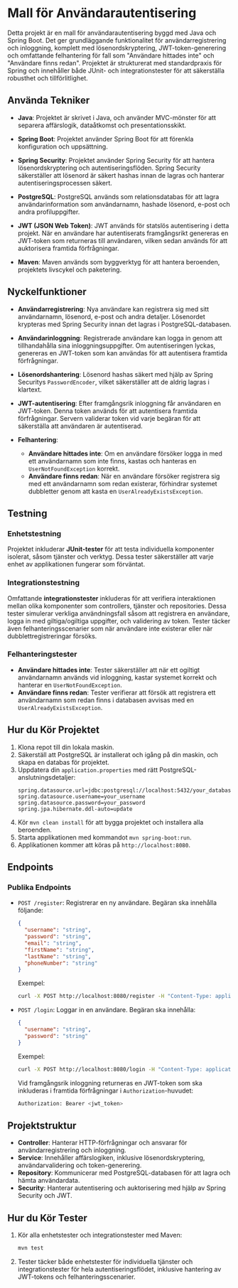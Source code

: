 # Mall för Användarautentisering

Detta projekt är en mall för användarautentisering byggd med Java och Spring Boot. Det ger grundläggande funktionalitet för användarregistrering och inloggning, komplett med lösenordskryptering, JWT-token-generering och omfattande felhantering för fall som "Användare hittades inte" och "Användare finns redan". Projektet är strukturerat med standardpraxis för Spring och innehåller både JUnit- och integrationstester för att säkerställa robusthet och tillförlitlighet.

## Använda Tekniker

- **Java**: Projektet är skrivet i Java, och använder MVC-mönster för att separera affärslogik, dataåtkomst och presentationsskikt.

- **Spring Boot**: Projektet använder Spring Boot för att förenkla konfiguration och uppsättning. 

- **Spring Security**: Projektet använder Spring Security för att hantera lösenordskryptering och autentiseringsflöden. Spring Security säkerställer att lösenord är säkert hashas innan de lagras och hanterar autentiseringsprocessen säkert.

- **PostgreSQL**: PostgreSQL används som relationsdatabas för att lagra användarinformation som användarnamn, hashade lösenord, e-post och andra profiluppgifter.

- **JWT (JSON Web Token)**: JWT används för statslös autentisering i detta projekt. När en användare har autentiserats framgångsrikt genereras en JWT-token som returneras till användaren, vilken sedan används för att auktorisera framtida förfrågningar.

- **Maven**: Maven används som byggverktyg för att hantera beroenden, projektets livscykel och paketering.

## Nyckelfunktioner

- **Användarregistrering**: Nya användare kan registrera sig med sitt användarnamn, lösenord, e-post och andra detaljer. Lösenordet krypteras med Spring Security innan det lagras i PostgreSQL-databasen.

- **Användarinloggning**: Registrerade användare kan logga in genom att tillhandahålla sina inloggningsuppgifter. Om autentiseringen lyckas, genereras en JWT-token som kan användas för att autentisera framtida förfrågningar.

- **Lösenordshantering**: Lösenord hashas säkert med hjälp av Spring Securitys `PasswordEncoder`, vilket säkerställer att de aldrig lagras i klartext.

- **JWT-autentisering**: Efter framgångsrik inloggning får användaren en JWT-token. Denna token används för att autentisera framtida förfrågningar. Servern validerar token vid varje begäran för att säkerställa att användaren är autentiserad.

- **Felhantering**:
    - **Användare hittades inte**: Om en användare försöker logga in med ett användarnamn som inte finns, kastas och hanteras en `UserNotFoundException` korrekt.
    - **Användare finns redan**: När en användare försöker registrera sig med ett användarnamn som redan existerar, förhindrar systemet dubbletter genom att kasta en `UserAlreadyExistsException`.

## Testning

### Enhetstestning
Projektet inkluderar **JUnit-tester** för att testa individuella komponenter isolerat, såsom tjänster och verktyg. Dessa tester säkerställer att varje enhet av applikationen fungerar som förväntat.

### Integrationstestning
Omfattande **integrationstester** inkluderas för att verifiera interaktionen mellan olika komponenter som controllers, tjänster och repositories. Dessa tester simulerar verkliga användningsfall såsom att registrera en användare, logga in med giltiga/ogiltiga uppgifter, och validering av token. Tester täcker även felhanteringsscenarier som när användare inte existerar eller när dubblettregistreringar försöks.

### Felhanteringstester
- **Användare hittades inte**: Tester säkerställer att när ett ogiltigt användarnamn används vid inloggning, kastar systemet korrekt och hanterar en `UserNotFoundException`.
- **Användare finns redan**: Tester verifierar att försök att registrera ett användarnamn som redan finns i databasen avvisas med en `UserAlreadyExistsException`.

## Hur du Kör Projektet

1. Klona repot till din lokala maskin.
2. Säkerställ att PostgreSQL är installerat och igång på din maskin, och skapa en databas för projektet.
3. Uppdatera din `application.properties` med rätt PostgreSQL-anslutningsdetaljer:
   ```properties
   spring.datasource.url=jdbc:postgresql://localhost:5432/your_database
   spring.datasource.username=your_username
   spring.datasource.password=your_password
   spring.jpa.hibernate.ddl-auto=update
   ```
4. Kör `mvn clean install` för att bygga projektet och installera alla beroenden.
5. Starta applikationen med kommandot `mvn spring-boot:run`.
6. Applikationen kommer att köras på `http://localhost:8080`.

## Endpoints

### Publika Endpoints
- `POST /register`: Registrerar en ny användare. Begäran ska innehålla följande:
   ```json
   {
     "username": "string",
     "password": "string",
     "email": "string",
     "firstName": "string",
     "lastName": "string",
     "phoneNumber": "string"
   }
   ```
  Exempel:
   ```bash
   curl -X POST http://localhost:8080/register -H "Content-Type: application/json" -d '{"username": "user1", "password": "password123", "email": "user1@example.com", "firstName": "John", "lastName": "Doe", "phoneNumber": "1234567890"}'
   ```

- `POST /login`: Loggar in en användare. Begäran ska innehålla:
   ```json
   {
     "username": "string",
     "password": "string"
   }
   ```
  Exempel:
   ```bash
   curl -X POST http://localhost:8080/login -H "Content-Type: application/json" -d '{"username": "user1", "password": "password123"}'
   ```

  Vid framgångsrik inloggning returneras en JWT-token som ska inkluderas i framtida förfrågningar i `Authorization`-huvudet:
   ```bash
   Authorization: Bearer <jwt_token>
   ```

## Projektstruktur

- **Controller**: Hanterar HTTP-förfrågningar och ansvarar för användarregistrering och inloggning.
- **Service**: Innehåller affärslogiken, inklusive lösenordskryptering, användarvalidering och token-generering.
- **Repository**: Kommunicerar med PostgreSQL-databasen för att lagra och hämta användardata.
- **Security**: Hanterar autentisering och auktorisering med hjälp av Spring Security och JWT.

## Hur du Kör Tester

1. Kör alla enhetstester och integrationstester med Maven:
   ```bash
   mvn test
   ```
2. Tester täcker både enhetstester för individuella tjänster och integrationstester för hela autentiseringsflödet, inklusive hantering av JWT-tokens och felhanteringsscenarier.

